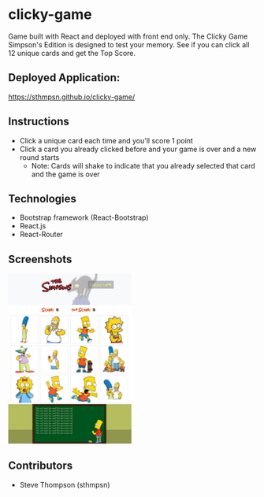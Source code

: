 # clicky-game
Game built with React and deployed with front end only. The Clicky Game Simpson's Edition is designed to test your memory. See if you can click all 12 unique cards and get the Top Score.

## Deployed Application:
https://sthmpsn.github.io/clicky-game/

## Instructions
* Click a unique card each time and you'll score 1 point
* Click a card you already clicked before and your game is over and a new round starts
  * Note: Cards will shake to indicate that you already selected that card and the game is over

## Technologies
* Bootstrap framework (React-Bootstrap)
* React.js
* React-Router

 
## Screenshots
<img src="design/screenshots/01-mainApp.jpg" width="250" alt="mainApp">


## Contributors
* Steve Thompson (sthmpsn)
